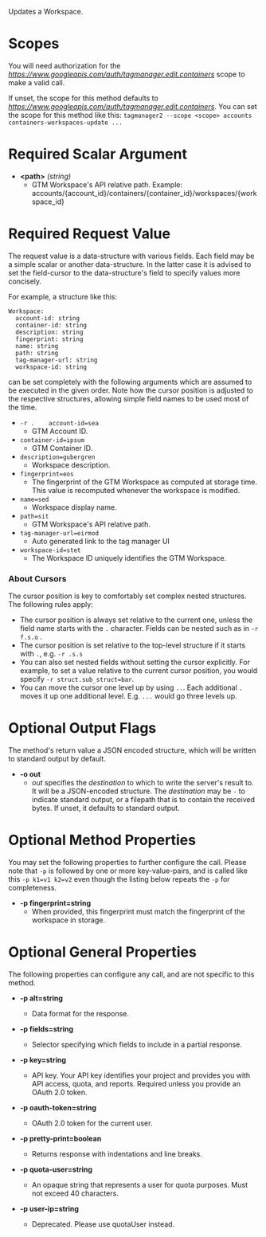 Updates a Workspace.
# Scopes

You will need authorization for the *https://www.googleapis.com/auth/tagmanager.edit.containers* scope to make a valid call.

If unset, the scope for this method defaults to *https://www.googleapis.com/auth/tagmanager.edit.containers*.
You can set the scope for this method like this: `tagmanager2 --scope <scope> accounts containers-workspaces-update ...`
# Required Scalar Argument
* **&lt;path&gt;** *(string)*
    - GTM Workspace&#39;s API relative path. Example: accounts/{account_id}/containers/{container_id}/workspaces/{workspace_id}
# Required Request Value

The request value is a data-structure with various fields. Each field may be a simple scalar or another data-structure.
In the latter case it is advised to set the field-cursor to the data-structure's field to specify values more concisely.

For example, a structure like this:
```
Workspace:
  account-id: string
  container-id: string
  description: string
  fingerprint: string
  name: string
  path: string
  tag-manager-url: string
  workspace-id: string

```

can be set completely with the following arguments which are assumed to be executed in the given order. Note how the cursor position is adjusted to the respective structures, allowing simple field names to be used most of the time.

* `-r .    account-id=sea`
    - GTM Account ID.
* `container-id=ipsum`
    - GTM Container ID.
* `description=gubergren`
    - Workspace description.
* `fingerprint=eos`
    - The fingerprint of the GTM Workspace as computed at storage time. This value is recomputed whenever the workspace is modified.
* `name=sed`
    - Workspace display name.
* `path=sit`
    - GTM Workspace&#39;s API relative path.
* `tag-manager-url=eirmod`
    - Auto generated link to the tag manager UI
* `workspace-id=stet`
    - The Workspace ID uniquely identifies the GTM Workspace.


### About Cursors

The cursor position is key to comfortably set complex nested structures. The following rules apply:

* The cursor position is always set relative to the current one, unless the field name starts with the `.` character. Fields can be nested such as in `-r f.s.o` .
* The cursor position is set relative to the top-level structure if it starts with `.`, e.g. `-r .s.s`
* You can also set nested fields without setting the cursor explicitly. For example, to set a value relative to the current cursor position, you would specify `-r struct.sub_struct=bar`.
* You can move the cursor one level up by using `..`. Each additional `.` moves it up one additional level. E.g. `...` would go three levels up.


# Optional Output Flags

The method's return value a JSON encoded structure, which will be written to standard output by default.

* **-o out**
    - *out* specifies the *destination* to which to write the server's result to.
      It will be a JSON-encoded structure.
      The *destination* may be `-` to indicate standard output, or a filepath that is to contain the received bytes.
      If unset, it defaults to standard output.
# Optional Method Properties

You may set the following properties to further configure the call. Please note that `-p` is followed by one 
or more key-value-pairs, and is called like this `-p k1=v1 k2=v2` even though the listing below repeats the
`-p` for completeness.

* **-p fingerprint=string**
    - When provided, this fingerprint must match the fingerprint of the workspace in storage.

# Optional General Properties

The following properties can configure any call, and are not specific to this method.

* **-p alt=string**
    - Data format for the response.

* **-p fields=string**
    - Selector specifying which fields to include in a partial response.

* **-p key=string**
    - API key. Your API key identifies your project and provides you with API access, quota, and reports. Required unless you provide an OAuth 2.0 token.

* **-p oauth-token=string**
    - OAuth 2.0 token for the current user.

* **-p pretty-print=boolean**
    - Returns response with indentations and line breaks.

* **-p quota-user=string**
    - An opaque string that represents a user for quota purposes. Must not exceed 40 characters.

* **-p user-ip=string**
    - Deprecated. Please use quotaUser instead.
